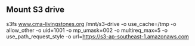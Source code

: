 
## Mount S3 drive
s3fs www.cma-livingstones.org /mnt/s3-drive -o use_cache=/tmp -o allow_other -o uid=1001 -o mp_umask=002 -o multireq_max=5 -o use_path_request_style -o url=https://s3-ap-southeast-1.amazonaws.com